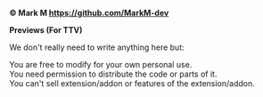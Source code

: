 **© Mark M <https://github.com/MarkM-dev>**

**Previews (For TTV)**

We don't really need to write anything here but:

You are free to modify for your own personal use.</br>
You need permission to distribute the code or parts of it.</br>
You can't sell extension/addon or features of the extension/addon.
